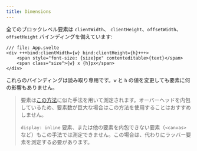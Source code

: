 ```yaml
---
title: Dimensions
---
```


全てのブロックレベル要素は `clientWidth`、 `clientHeight`、`offsetWidth`、`offsetHeight` バインディングを備えています:

```svelte
/// file: App.svelte
<div +++bind:clientWidth={w} bind:clientHeight={h}+++>
	<span style="font-size: {size}px" contenteditable>{text}</span>
	<span class="size">{w} x {h}px</span>
</div>
```

これらのバインディングは読み取り専用です。`w` と `h` の値を変更しても要素に何の影響もありません。

> 要素は[この方法](http://www.backalleycoder.com/2013/03/18/cross-browser-event-based-element-resize-detection/)に似た手法を用いて測定されます。オーバーヘッドを内包しているため、要素数が巨大な場合はこの方法を使用することはおすすめしません。
>
> `display: inline` 要素、または他の要素を内包できない要素（`<canvas>` など）もこの手法では測定できません。この場合は、代わりにラッバー要素を測定する必要があります。
